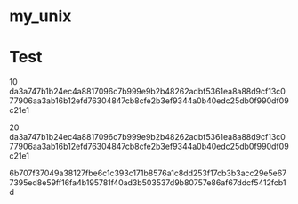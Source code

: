# my_unix
# Test

10
da3a747b1b24ec4a8817096c7b999e9b2b48262adbf5361ea8a88d9cf13c077906aa3ab16b12efd76304847cb8cfe2b3ef9344a0b40edc25db0f990df09c21e1

20
da3a747b1b24ec4a8817096c7b999e9b2b48262adbf5361ea8a88d9cf13c077906aa3ab16b12efd76304847cb8cfe2b3ef9344a0b40edc25db0f990df09c21e1

6b707f37049a38127fbe6c1c393c171b8576a1c8dd253f17cb3b3acc29e5e677395ed8e59ff16fa4b195781f40ad3b503537d9b80757e86af67ddcf5412fcb1d
